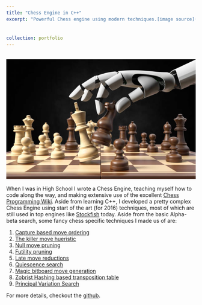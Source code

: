 ```yaml
---
title: "Chess Engine in C++"
excerpt: "Powerful Chess engine using modern techniques.[image source](https://www.istockphoto.com/photos/computer-chess)<br/><img src='/images/chess.jpeg'>"


collection: portfolio
---
```

<br/><img src='/images/chess.jpeg'>

When I was in High School I wrote a Chess Engine, teaching myself how to code along the way, and making extensive use of the excellent [Chess Programming Wiki](https://www.chessprogramming.org/Main_Page).
Aside from learning C++, I developed a pretty complex Chess Engine using start of the art (for 2016) techniques, most of which are still used in top engines like [Stockfish](https://stockfishchess.org/) today. Aside from the basic Alpha-beta search, some fancy chess specific techniques I made us of are:

1. [Capture based move ordering](https://www.chessprogramming.org/Move_Ordering#Captures)
2. [The killer move hueristic](https://www.chessprogramming.org/Killer_Heuristic)
3. [Null move pruning](https://www.chessprogramming.org/Null_Move_Pruning)
4. [Futility pruning](https://www.chessprogramming.org/Futility_Pruning)
5. [Late move reductions](https://www.chessprogramming.org/Late_Move_Reductions)
6. [Quiescence search](https://www.chessprogramming.org/Quiescence_Search)
7. [Magic bitboard move generation](https://www.chessprogramming.org/Magic_Bitboards)
8. [Zobrist Hashing based transposition table](https://www.chessprogramming.org/Zobrist_Hashing)
9. [Principal Variation Search](https://www.chessprogramming.org/Principal_Variation_Search)


For more details, checkout the [github](https://github.com/Jgoldfeder/KingSolomonChessEngine).

